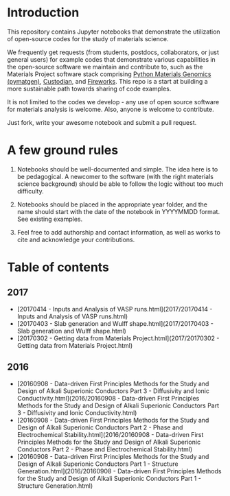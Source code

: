 # Introduction

This repository contains Jupyter notebooks that demonstrate the utilization of open-source codes for the study of materials science. 

We frequently get requests (from students, postdocs, collaborators, or just general users) for example codes that demonstrate various capabilities in the open-source software we maintain and contribute to, such as the Materials Project software stack comprising [Python Materials Genomics (pymatgen)](http://www.pymatgen.org), [Custodian](https://materialsproject.github.io/custodian/), and [Fireworks](https://pythonhosted.org/FireWorks/). This repo is a start at building a more sustainable path towards sharing of code examples. 

It is not limited to the codes we develop - any use of open source software for materials analysis is welcome. Also, anyone is welcome to contribute. 

Just fork, write your awesome notebook and submit a pull request.

# A few ground rules

1. Notebooks should be well-documented and simple. The idea here is to be pedagogical. A newcomer to the software (with the right materials science background) should be able to follow the logic without too much difficulty.

2. Notebooks should be placed in the appropriate year folder, and the name should start with the date of the notebook in YYYYMMDD format. See existing examples.

3. Feel free to add authorship and contact information, as well as works to cite and acknowledge your contributions.

# Table of contents

## 2017
* [20170414 - Inputs and Analysis of VASP runs.html](2017/20170414 - Inputs and Analysis of VASP runs.html)
* [20170403 - Slab generation and Wulff shape.html](2017/20170403 - Slab generation and Wulff shape.html)
* [20170302 - Getting data from Materials Project.html](2017/20170302 - Getting data from Materials Project.html)

## 2016
* [20160908 - Data-driven First Principles Methods for the Study and Design of Alkali Superionic Conductors Part 3 - Diffusivity and Ionic Conductivity.html](2016/20160908 - Data-driven First Principles Methods for the Study and Design of Alkali Superionic Conductors Part 3 - Diffusivity and Ionic Conductivity.html)
* [20160908 - Data-driven First Principles Methods for the Study and Design of Alkali Superionic Conductors Part 2 - Phase and Electrochemical Stability.html](2016/20160908 - Data-driven First Principles Methods for the Study and Design of Alkali Superionic Conductors Part 2 - Phase and Electrochemical Stability.html)
* [20160908 - Data-driven First Principles Methods for the Study and Design of Alkali Superionic Conductors Part 1 - Structure Generation.html](2016/20160908 - Data-driven First Principles Methods for the Study and Design of Alkali Superionic Conductors Part 1 - Structure Generation.html)

